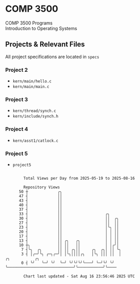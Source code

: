 # COMP 3500
COMP 3500 Programs  
Introduction to Operating Systems  
## Projects & Relevant Files
All project specifications are located in `specs`
### Project 2
- `kern/main/hello.c`
- `kern/main/main.c`
### Project 3
- `kern/thread/synch.c`
- `kern/include/synch.h`
### Project 4
- `kern/asst1/catlock.c`
### Project 5
- `project5`

```

        Total Views per Day from 2025-05-19 to 2025-08-16

        Repository Views
      50 ┼             ╭╮
      47 ┤             ││
      43 ┤             ││
      40 ┤             ││
      37 ┤             ││
      33 ┤             ││                   ╭╮
      30 ┤             ││                   ││  ╭╮
      27 ┤             ││                   ││  ││
      23 ┤             ││                   │╰╮ ││
      20 ┤             ││                   │ │ ││
      17 ┤             ││                   │ │ ││
      13 ┤             ││ ╭╮   ╭╮           │ │ ││
      10 ┼╮            ││ ││   ││           │ │╭╯│
       7 ┤╰╮  ╭╮       ││ ││ ╭╮││     ╭╮  ╭╮│ ││ ╰╮
       3 ┤ │╭─╯╰╮ ╭─╮╭─╯│ │╰╮││││╭╮   │╰╮ │││ ││  │                             ╭╮           ╭╮
       0 ┤ ╰╯   ╰─╯ ╰╯  ╰─╯ ╰╯╰╯╰╯╰───╯ ╰─╯╰╯ ╰╯  ╰─────────────────────────────╯╰───────────╯╰────

        Chart last updated - Sat Aug 16 23:56:46 2025 UTC
        
```
